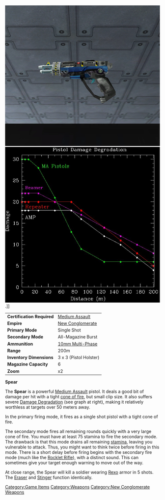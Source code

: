 ![](../images/Spear.jpg "fig:Spear.jpg")
![](../images/Pistol_DD.jpg "fig:Pistol_DD.jpg").\]\]

|                            |                                         |
| -------------------------- | --------------------------------------- |
| **Certification Required** | [Medium Assault](../certifications/Medium_Assault.md)     |
| **Empire**                 | [New Conglomerate](../etc/New_Conglomerate.md) |
| **Primary Mode**           | Single Shot                             |
| **Secondary Mode**         | All-Magazine Burst                      |
| **Ammunition**             | [10mm Multi-Phase](../ammunition/10mm_Multi-Phase.md) |
| **Range**                  | 200m                                    |
| **Inventory Dimensions**   | 3 x 3 (Pistol Holster)                  |
| **Magazine Capacity**      | 6                                       |
| **Zoom**                   | x2                                      |

**Spear**

The **Spear** is a powerful [Medium Assault](../certifications/Medium_Assault.md)
pistol. It deals a good bit of damage per hit with a tight [cone of
fire](../etc/Cone_of_fire.md), but small clip size. It also suffers
severe [Damage Degradation](../terminology/Damage_Degradation.md) (see graph at
right), making it relatively worthless at targets over 50 meters away.

In the primary firing mode, it fires as a single shot pistol with a
tight cone of fire.

The secondary mode fires all remaining rounds quickly with a very large
cone of fire. You must have at least 75 stamina to fire the secondary
mode. The drawback is that this mode drains all remaining
[stamina](../terminology/Stamina.md), leaving you vulnerable to attack. Thus,
you might want to think twice before firing in this mode. There is a
short delay before firing begins with the secondary fire mode (much like
the [Rocklet Rifle](Rocklet_Rifle.md)), with a distinct sound.
This can sometimes give your target enough warning to move out of the
way.

At close range, the Spear will kill a soldier wearing
[Rexo](Rexo.md) armor in 5 shots. The
[Eraser](../items/Eraser.md) and [Stinger](Stinger.md) function
identically.

[Category:Game Items](Category:Game_Items.md)
[Category:Weapons](Category:Weapons.md) [Category:New
Conglomerate Weapons](Category:New_Conglomerate_Weapons.md)
